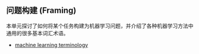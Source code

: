 ## 问题构建 (Framing)

本单元探讨了如何将某个任务构建为机器学习问题，并介绍了各种机器学习方法中通用的很多基本词汇术语。

- [machine learning terminology](A-ml-terminology.md)